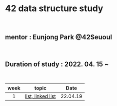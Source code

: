 # 42 data structure study

<br />

## mentor : Eunjong Park @42Seuoul

<br />

## Duration of study : 2022. 04. 15 ~

<br />

| week | topic | Date |
| :----: | :-----: | :----: |
| 1 | <a href="https://github.com/mtae616/42DS-study/tree/master/list">list, linked list</a> | 22.04.19 |
